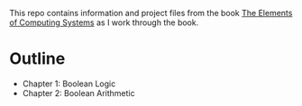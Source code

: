 This repo contains information and project files from the book [The Elements of Computing Systems](https://www.amazon.ca/Elements-Computing-Systems-Building-Principles/dp/0262640686) as I work through the book.

# Outline
- Chapter 1: Boolean Logic
- Chapter 2: Boolean Arithmetic